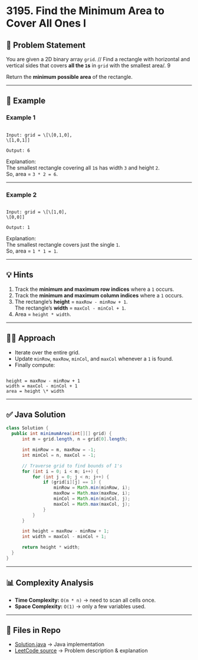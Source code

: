 
# 3195. Find the Minimum Area to Cover All Ones I

## 📌 Problem Statement
You are given a 2D binary array `grid`.  //
Find a rectangle with horizontal and vertical sides that covers **all the `1`s** in `grid` with the smallest area/.  9

Return the **minimum possible area** of the rectangle.

---

## 🔎 Example

### Example 1
```

Input: grid = \[\[0,1,0],
\[1,0,1]]

Output: 6

```
Explanation:  
The smallest rectangle covering all `1`s has width `3` and height `2`.  
So, area = `3 * 2 = 6`.

---

### Example 2
```

Input: grid = \[\[1,0],
\[0,0]]

Output: 1

```
Explanation:  
The smallest rectangle covers just the single `1`.  
So, area = `1 * 1 = 1`.

---

## 💡 Hints
1. Track the **minimum and maximum row indices** where a `1` occurs.
2. Track the **minimum and maximum column indices** where a `1` occurs.
3. The rectangle’s **height** = `maxRow - minRow + 1`.  
   The rectangle’s **width** = `maxCol - minCol + 1`.  
4. Area = `height * width`.

---

## 🧑‍💻 Approach
- Iterate over the entire grid.
- Update `minRow`, `maxRow`, `minCol`, and `maxCol` whenever a `1` is found.
- Finally compute:
```

height = maxRow - minRow + 1
width = maxCol - minCol + 1
area = height \* width

````

---

## ✅ Java Solution

```java
class Solution {
  public int minimumArea(int[][] grid) {
      int m = grid.length, n = grid[0].length;

      int minRow = m, maxRow = -1;
      int minCol = n, maxCol = -1;

      // Traverse grid to find bounds of 1's
      for (int i = 0; i < m; i++) {
          for (int j = 0; j < n; j++) {
              if (grid[i][j] == 1) {
                  minRow = Math.min(minRow, i);
                  maxRow = Math.max(maxRow, i);
                  minCol = Math.min(minCol, j);
                  maxCol = Math.max(maxCol, j);
              }
          }
      }

      int height = maxRow - minRow + 1;
      int width = maxCol - minCol + 1;

      return height * width;
  }
}
````

---

## 📊 Complexity Analysis

* **Time Complexity:** `O(m * n)` → need to scan all cells once.
* **Space Complexity:** `O(1)` → only a few variables used.

---

## 📂 Files in Repo

* [Solution.java](./Solution.java) → Java implementation
* [LeetCode source](https://leetcode.com/problems/find-the-minimum-area-to-cover-all-ones-i/description/?envType=daily-question&envId=2025-08-22) → Problem description & explanation

